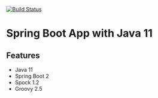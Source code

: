 [![Build Status](https://travis-ci.org/mariuszs/groovy-spring-boot.svg?branch=master)](https://travis-ci.org/mariuszs/groovy-spring-boot)

Spring Boot App with Java 11
===


Features
---
* Java 11
* Spring Boot 2
* Spock 1.2
* Groovy 2.5
